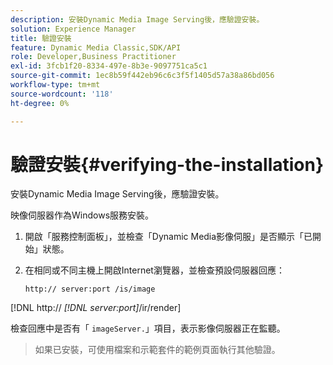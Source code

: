 ```yaml
---
description: 安裝Dynamic Media Image Serving後，應驗證安裝。
solution: Experience Manager
title: 驗證安裝
feature: Dynamic Media Classic,SDK/API
role: Developer,Business Practitioner
exl-id: 3fcb1f20-8334-497e-8b3e-9097751ca5c1
source-git-commit: 1ec8b59f442eb96c6c3f5f1405d57a38a86bd056
workflow-type: tm+mt
source-wordcount: '118'
ht-degree: 0%

---
```


# 驗證安裝{#verifying-the-installation}

安裝Dynamic Media Image Serving後，應驗證安裝。

映像伺服器作為Windows服務安裝。

1. 開啟「服務控制面板」，並檢查「Dynamic Media影像伺服」是否顯示「已開始」狀態。
1. 在相同或不同主機上開啟Internet瀏覽器，並檢查預設伺服器回應：

   `http:// server:port /is/image`

[!DNL http:// *[!DNL server:port]*/ir/render]

檢查回應中是否有「 `imageServer.`」項目，表示影像伺服器正在監聽。
>如果已安裝，可使用檔案和示範套件的範例頁面執行其他驗證。
